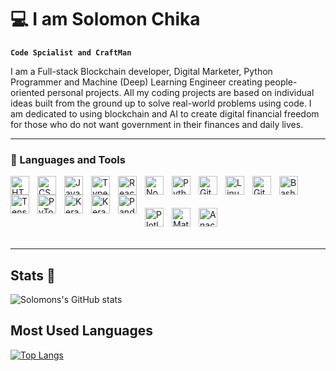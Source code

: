 # 💻 I am Solomon Chika

**`Code Spcialist and CraftMan`**

I am a Full-stack Blockchain developer, Digital Marketer, Python Programmer and Machine (Deep) Learning Engineer creating people-oriented personal projects. All my coding projects are based on individual ideas built from the ground up to solve real-world problems using code. I am dedicated to using blockchain and AI to create digital financial freedom for those who do not want government in their finances and daily lives.

---

### 🧰 Languages and Tools

<img align="left" alt="HTML" width="30px" style="padding-right:10px;" src="https://cdn.jsdelivr.net/gh/devicons/devicon/icons/html5/html5-plain.svg" />
<img align="left" alt="CSS" width="30px" style="padding-right:10px;" src="https://cdn.jsdelivr.net/gh/devicons/devicon/icons/css3/css3-plain.svg" />
<img align="left" alt="JavaScript" width="30px" style="padding-right:10px;" src="https://cdn.jsdelivr.net/gh/devicons/devicon/icons/javascript/javascript-plain.svg" />
<img align="left" alt="TypeScript" width="30px" style="padding-right:10px;" src="https://cdn.jsdelivr.net/gh/devicons/devicon/icons/typescript/typescript-plain.svg" />
<img align="left" alt="React" width="30px" style="padding-right:10px;" src="https://cdn.jsdelivr.net/gh/devicons/devicon/icons/react/react-original.svg" />
<img align="left" alt="NodeJS" width="30px" style="padding-right:10px;" src="https://cdn.jsdelivr.net/gh/devicons/devicon/icons/nodejs/nodejs-original.svg" />
<img align="left" alt="Python" width="30px" style="padding-right:10px;" src="https://cdn.jsdelivr.net/gh/devicons/devicon/icons/python/python-plain.svg" />
<img align="left" alt="Git" width="30px" style="padding-right:10px;" src="https://cdn.jsdelivr.net/gh/devicons/devicon/icons/git/git-original.svg" />
<img align="left" alt="Linux" width="30px" style="padding-right:10px;" src="https://cdn.jsdelivr.net/gh/devicons/devicon/icons/linux/linux-original.svg" />
<img align="left" alt="GitHub" width="30px" style="padding-right:10px;" src="https://cdn.jsdelivr.net/gh/devicons/devicon/icons/github/github-original.svg" />
<img align="left" alt="Bash" width="30px" style="padding-right:10px;" src="https://cdn.jsdelivr.net/gh/devicons/devicon/icons/bash/bash-original.svg" />
<img align="left" alt="Tensorflow" width="30px" style="padding-right:10px;" src="https://cdn.jsdelivr.net/gh/devicons/devicon@latest/icons/tensorflow/tensorflow-original.svg" />
<img align="left" alt="PyTorch" width="30px" style="padding-right:10px;" src="https://cdn.jsdelivr.net/gh/devicons/devicon@latest/icons/pytorch/pytorch-original.svg" />
<img align="left" alt="Keras" width="30px" style="padding-right:10px;" src="https://cdn.jsdelivr.net/gh/devicons/devicon@latest/icons/keras/keras-original.svg" />
<img align="left" alt="Keras" width="30px" style="padding-right:10px;" src="https://cdn.jsdelivr.net/gh/devicons/devicon@latest/icons/scikitlearn/scikitlearn-original.svg" />
<img align="left" alt="Pandas" width="30px" style="padding-right:10px;" src="https://cdn.jsdelivr.net/gh/devicons/devicon@latest/icons/pandas/pandas-original-wordmark.svg" />
<br />
<br />
<br />
<img align="left" alt="Plotly" width="30px" style="padding-right:10px;" src="https://cdn.jsdelivr.net/gh/devicons/devicon@latest/icons/plotly/plotly-original.svg" />
<img align="left" alt="Matplotlib" width="30px" style="padding-right:10px;" src="https://cdn.jsdelivr.net/gh/devicons/devicon@latest/icons/matplotlib/matplotlib-original.svg" />
<img align="left" alt="Anaconda" width="30px" style="padding-right:10px;" src="https://cdn.jsdelivr.net/gh/devicons/devicon@latest/icons/anaconda/anaconda-original.svg" />
<br />
<br />
<br />


---
## Stats 🔢
![Solomons's GitHub stats](https://github-readme-stats.vercel.app/api?username=IamSolomonChika&count_private=true&show_icons=true&theme=radical)
## Most Used Languages
[![Top Langs](https://github-readme-stats.vercel.app/api/top-langs/?username=IamSolomonChika)](https://github.com/TimmyIsANerd/github-readme-stats)
